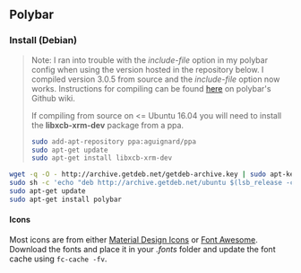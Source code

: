 ## Polybar

### Install (Debian)

> Note: I ran into trouble with the _include-file_ option in my polybar config when using the version hosted in the repository below. I compiled version 3.0.5 from source and the _include-file_ option now works. Instructions for compiling can be found [here](https://github.com/jaagr/polybar/wiki/Compiling) on polybar's Github wiki.
>
> If compiling from source on <= Ubuntu 16.04 you will need to install the __libxcb-xrm-dev__ package from a ppa.
>
> ```sh
> sudo add-apt-repository ppa:aguignard/ppa
> sudo apt-get update
> sudo apt-get install libxcb-xrm-dev
> ```

```sh
wget -q -O - http://archive.getdeb.net/getdeb-archive.key | sudo apt-key add -
sudo sh -c 'echo "deb http://archive.getdeb.net/ubuntu $(lsb_release -cs)-getdeb apps" >> /etc/apt/sources.list.d/getdeb.list'
sudo apt-get update
sudo apt-get install polybar
```

#### Icons

Most icons are from either [Material Design Icons](https://materialdesignicons.com/) or [Font Awesome](http://fontawesome.io/). Download the fonts and place it in your _.fonts_ folder and update the font cache using `fc-cache -fv`.
